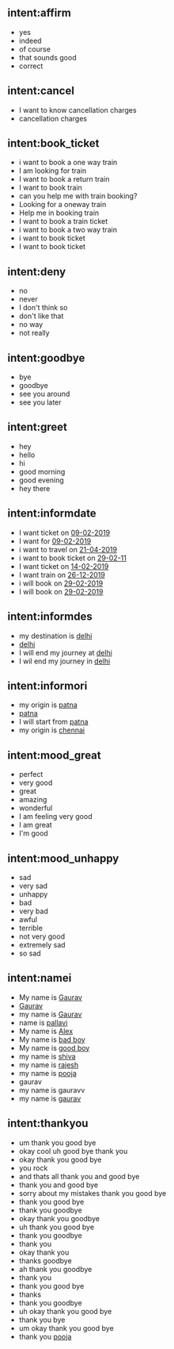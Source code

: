 ## intent:affirm
- yes
- indeed
- of course
- that sounds good
- correct

## intent:cancel
- I want to know cancellation charges
- cancellation charges

## intent:book_ticket
- i want to book a one way train
- I am looking for train
- I want to book a return train
- I want to book train
- can you help me with train booking?
- Looking for a oneway train
- Help me in booking train
- I want to book a train ticket
- i want to book a two way train
- i want to book ticket
- I want to book ticket

## intent:deny
- no
- never
- I don't think so
- don't like that
- no way
- not really

## intent:goodbye
- bye
- goodbye
- see you around
- see you later

## intent:greet
- hey
- hello
- hi
- good morning
- good evening
- hey there

## intent:informdate
- I want ticket on [09-02-2019](date)
- I want for [09-02-2019](date)
- i want to travel on [21-04-2019](date)
- i want to book ticket on [29-02-11](date)
- I want ticket on [14-02-2019](date)
- I want train on [26-12-2019](date)
- i will book on [29-02-2019](date)
- I will book on [29-02-2019](date)

## intent:informdes
- my destination is [delhi](destination)
- [delhi](destination)
- I will end my journey at [delhi](destination)
- I wil end my journey in [delhi](destination)

## intent:informori
- my origin is [patna](origin)
- [patna](origin)
- I will start from [patna](origin)
- my origin is [chennai](origin)

## intent:mood_great
- perfect
- very good
- great
- amazing
- wonderful
- I am feeling very good
- I am great
- I'm good

## intent:mood_unhappy
- sad
- very sad
- unhappy
- bad
- very bad
- awful
- terrible
- not very good
- extremely sad
- so sad

## intent:namei
- My name is [Gaurav](name)
- [Gaurav](name)
- my name is [Gaurav](name)
- name is [pallavi](name)
- My name is [Alex](name)
- My name is [bad boy](name)
- My name is [good boy](name)
- my name is [shiva](name)
- my name is [rajesh](name)
- my name is [pooja](name)
- gaurav
- my name is gauravv
- my name is [gaurav](name)

## intent:thankyou
- um thank you good bye
- okay cool uh good bye thank you
- okay thank you good bye
- you rock
- and thats all thank you and good bye
- thank you and good bye
- sorry about my mistakes thank you good bye
- thank you good bye
- thank you goodbye
- okay thank you goodbye
- uh thank you good bye
- thank you goodbye
- thank you
- okay thank you
- thanks goodbye
- ah thank you goodbye
- thank you
- thank you good bye
- thanks
- thank you goodbye
- uh okay thank you good bye
- thank you bye
- um okay thank you good bye
- thank you [pooja](name)

